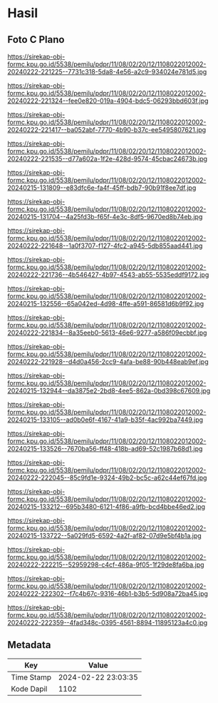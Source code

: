 # Hasil

## Foto C Plano

https://sirekap-obj-formc.kpu.go.id/5538/pemilu/pdpr/11/08/02/20/12/1108022012002-20240222-221225--7731c318-5da8-4e56-a2c9-934024e781d5.jpg

https://sirekap-obj-formc.kpu.go.id/5538/pemilu/pdpr/11/08/02/20/12/1108022012002-20240222-221324--fee0e820-019a-4904-bdc5-06293bbd603f.jpg

https://sirekap-obj-formc.kpu.go.id/5538/pemilu/pdpr/11/08/02/20/12/1108022012002-20240222-221417--ba052abf-7770-4b90-b37c-ee5495807621.jpg

https://sirekap-obj-formc.kpu.go.id/5538/pemilu/pdpr/11/08/02/20/12/1108022012002-20240222-221535--d77a602a-1f2e-428d-9574-45cbac24673b.jpg

https://sirekap-obj-formc.kpu.go.id/5538/pemilu/pdpr/11/08/02/20/12/1108022012002-20240215-131809--e83dfc6e-fa4f-45ff-bdb7-90b91f8ee7df.jpg

https://sirekap-obj-formc.kpu.go.id/5538/pemilu/pdpr/11/08/02/20/12/1108022012002-20240215-131704--4a25fd3b-f65f-4e3c-8df5-9670ed8b74eb.jpg

https://sirekap-obj-formc.kpu.go.id/5538/pemilu/pdpr/11/08/02/20/12/1108022012002-20240222-221648--1a0f3707-f127-4fc2-a945-5db855aad441.jpg

https://sirekap-obj-formc.kpu.go.id/5538/pemilu/pdpr/11/08/02/20/12/1108022012002-20240222-221736--4b546427-4b97-4543-ab55-5535eddf9172.jpg

https://sirekap-obj-formc.kpu.go.id/5538/pemilu/pdpr/11/08/02/20/12/1108022012002-20240215-132556--65a042ed-4d98-4ffe-a591-86581d6b9f92.jpg

https://sirekap-obj-formc.kpu.go.id/5538/pemilu/pdpr/11/08/02/20/12/1108022012002-20240222-221834--8a35eeb0-5613-46e6-9277-a586f09ecbbf.jpg

https://sirekap-obj-formc.kpu.go.id/5538/pemilu/pdpr/11/08/02/20/12/1108022012002-20240222-221928--d4d0a456-2cc9-4afa-be88-90b448eab9ef.jpg

https://sirekap-obj-formc.kpu.go.id/5538/pemilu/pdpr/11/08/02/20/12/1108022012002-20240215-132944--da3875e2-2bd8-4ee5-862a-0bd398c67609.jpg

https://sirekap-obj-formc.kpu.go.id/5538/pemilu/pdpr/11/08/02/20/12/1108022012002-20240215-133105--ad0b0e6f-4167-41a9-b35f-4ac992ba7449.jpg

https://sirekap-obj-formc.kpu.go.id/5538/pemilu/pdpr/11/08/02/20/12/1108022012002-20240215-133526--7670ba56-ff48-418b-ad69-52c1987b68d1.jpg

https://sirekap-obj-formc.kpu.go.id/5538/pemilu/pdpr/11/08/02/20/12/1108022012002-20240222-222045--85c9fd1e-9324-49b2-bc5c-a62c44ef67fd.jpg

https://sirekap-obj-formc.kpu.go.id/5538/pemilu/pdpr/11/08/02/20/12/1108022012002-20240215-133212--695b3480-6121-4f86-a9fb-bcd4bbe46ed2.jpg

https://sirekap-obj-formc.kpu.go.id/5538/pemilu/pdpr/11/08/02/20/12/1108022012002-20240215-133722--5a029fd5-6592-4a2f-af82-07d9e5bf4b1a.jpg

https://sirekap-obj-formc.kpu.go.id/5538/pemilu/pdpr/11/08/02/20/12/1108022012002-20240222-222215--52959298-c4cf-486a-9f05-1f29de8fa6ba.jpg

https://sirekap-obj-formc.kpu.go.id/5538/pemilu/pdpr/11/08/02/20/12/1108022012002-20240222-222302--f7c4b67c-9316-46b1-b3b5-5d908a72ba45.jpg

https://sirekap-obj-formc.kpu.go.id/5538/pemilu/pdpr/11/08/02/20/12/1108022012002-20240222-222359--4fad348c-0395-4561-8894-11895123a4c0.jpg


## Metadata

| Key        | Value               |
| ---------- | ------------------- |
| Time Stamp | 2024-02-22 23:03:35 |
| Kode Dapil | 1102                |



